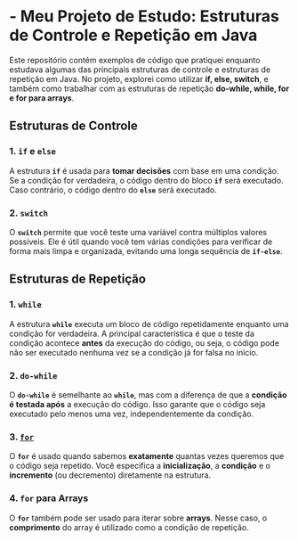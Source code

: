 # -  Meu Projeto de Estudo: Estruturas de Controle e Repetição em Java

Este repositório contém exemplos de código que pratiquei enquanto estudava algumas das principais estruturas de controle e estruturas de repetição em Java. No projeto, explorei como utilizar **if, else, switch**, e também como trabalhar com as estruturas de repetição **do-while, while, for e for para arrays**.

## Estruturas de Controle

### 1. **`if` e `else`**

A estrutura **`if`** é usada para **tomar decisões** com base em uma condição. Se a condição for verdadeira, o código dentro do bloco **`if`** será executado. Caso contrário, o código dentro do **`else`** será executado.

### 2. **`switch`**

O **`switch`** permite que você teste uma variável contra múltiplos valores possíveis. Ele é útil quando você tem várias condições para verificar de forma mais limpa e organizada, evitando uma longa sequência de **`if-else`**.

## Estruturas de Repetição

### 1. **`while`**

A estrutura **`while`** executa um bloco de código repetidamente enquanto uma condição for verdadeira. A principal característica é que o teste da condição acontece **antes** da execução do código, ou seja, o código pode não ser executado nenhuma vez se a condição já for falsa no início.

### 2. **`do-while`**

O **`do-while`** é semelhante ao **`while`**, mas com a diferença de que a **condição é testada após** a execução do código. Isso garante que o código seja executado pelo menos uma vez, independentemente da condição.

### 3. <u>**`for`**</u>

O **`for`** é usado quando sabemos **exatamente** quantas vezes queremos que o código seja repetido. Você especifica a **inicialização**, a **condição** e o **incremento** (ou decremento) diretamente na estrutura.

### 4. **`for` para Arrays**

O **`for`** também pode ser usado para iterar sobre **arrays**. Nesse caso, o **comprimento** do array é utilizado como a condição de repetição.
